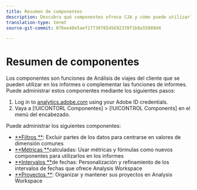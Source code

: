 ```yaml
---
title: Resumen de componentes
description: Descubra qué componentes ofrece CJA y cómo puede utilizarlos en los informes.
translation-type: tm+mt
source-git-commit: 076ee40e5aef1773976545692378f1b8a55089d4

---
```



# Resumen de componentes

Los componentes son funciones de Análisis de viajes del cliente que se pueden utilizar en los informes o complementar las funciones de informes. Puede administrar estos componentes mediante los siguientes pasos:

1. Log in to [analytics.adobe.com](https://analytics.adobe.com) using your Adobe ID credentials.
2. Vaya a [!UICONTORL Componentes] > [!UICONTROL Components] en el menú del encabezado.

Puede administrar los siguientes componentes:

* [**Filtros **](filters/filters-overview.md): Excluir partes de los datos para centrarse en valores de dimensión comunes
* [**Métricas **](calc-metrics/calc-metr-overview.md)calculadas: Usar métricas y fórmulas como nuevos componentes para utilizarlos en los informes
* [**Intervalos **](date-ranges/overview.md)de fechas: Personalización y refinamiento de los intervalos de fechas que ofrece Analysis Workspace
* [**Proyectos **](projects/overview.md): Organizar y mantener sus proyectos en Analysis Workspace
